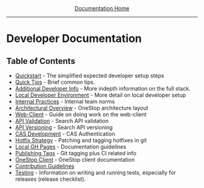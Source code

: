 <div align="center"><a href="/onestop/">Documentation Home</a></div>
<hr>

# Developer Documentation

## Table of Contents
- [Quickstart](quickstart) - The simplified expected developer setup steps
- [Quick Tips](quick-tips) - Brief common tips.
- [Additional Developer Info](additional-developer-info) - More indepth information on the full stack.
- [Local Developer Environment](local-dev-environment) - More detail on local developer setup
- [Internal Practices](internal-practices) - Internal team norms
- [Architectural Overview](/onestop/api/architectural-overview) - OneStop architecture layout
- [Web-Client](client) - Guide on doing work on the web-client
- [API Validation](api-validation) - Search API validation
- [API Versioning](api-versioning) - Search API versioning
- [CAS Development](cas-development) - CAS Authentication
- [Hotfix Strategy](hotfix-strategy) - Patching and tagging hotfixes in git
- [Local GH Pages](local-gh-pages) - Documentation guidelines
- [Publishing Tags](publishing-tags) - Git tagging plus CI related info
- [OneStop Client](https://cedardevs.github.io/onestop-clients/) - OneStop client documentation
- [Contribution Guidelines](contribution-guidelines)
- [Testing](testing) - Information on writing and running tests, especially for releases (release checklist).